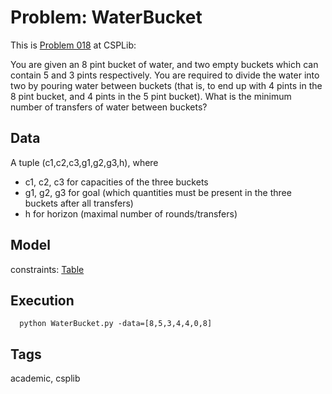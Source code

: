 # Problem: WaterBucket

This is [Problem 018](https://www.csplib.org/Problems/prob018/) at CSPLib:

You are given an 8 pint bucket of water, and two empty buckets which can contain 5 and 3 pints respectively.
You are required to divide the water into two by pouring water between buckets
(that is, to end up with 4 pints in the 8 pint bucket, and 4 pints in the 5 pint bucket).
What is the minimum number of transfers of water between buckets?


## Data
  A tuple (c1,c2,c3,g1,g2,g3,h), where
  - c1, c2, c3 for capacities of the three buckets
  - g1, g2, g3  for goal (which quantities must be present in the three buckets after all transfers)
  - h for horizon (maximal number of rounds/transfers)

## Model
  constraints: [Table](https://pycsp.org/documentation/constraints/Table)

## Execution
```
  python WaterBucket.py -data=[8,5,3,4,4,0,8]
```

## Tags
  academic, csplib
